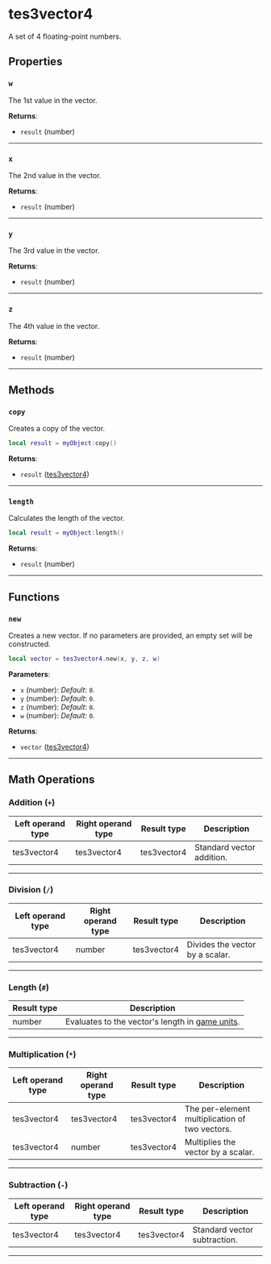 <!---
	This file is autogenerated. Do not edit this file manually. Your changes will be ignored.
	More information: https://github.com/MWSE/MWSE/tree/master/docs
-->

# tes3vector4

A set of 4 floating-point numbers.

## Properties

### `w`

The 1st value in the vector.

**Returns**:

* `result` (number)

***

### `x`

The 2nd value in the vector.

**Returns**:

* `result` (number)

***

### `y`

The 3rd value in the vector.

**Returns**:

* `result` (number)

***

### `z`

The 4th value in the vector.

**Returns**:

* `result` (number)

***

## Methods

### `copy`

Creates a copy of the vector.

```lua
local result = myObject:copy()
```

**Returns**:

* `result` ([tes3vector4](../../types/tes3vector4))

***

### `length`

Calculates the length of the vector.

```lua
local result = myObject:length()
```

**Returns**:

* `result` (number)

***

## Functions

### `new`

Creates a new vector. If no parameters are provided, an empty set will be constructed.

```lua
local vector = tes3vector4.new(x, y, z, w)
```

**Parameters**:

* `x` (number): *Default*: `0`.
* `y` (number): *Default*: `0`.
* `z` (number): *Default*: `0`.
* `w` (number): *Default*: `0`.

**Returns**:

* `vector` ([tes3vector4](../../types/tes3vector4))

***

## Math Operations

### Addition (`+`)

| Left operand type | Right operand type | Result type | Description |
| ----------------- | ------------------ | ----------- | ----------- |
| tes3vector4 | tes3vector4 | tes3vector4 | Standard vector addition. |

***

### Division (`/`)

| Left operand type | Right operand type | Result type | Description |
| ----------------- | ------------------ | ----------- | ----------- |
| tes3vector4 | number | tes3vector4 | Divides the vector by a scalar. |

***

### Length (`#`)

| Result type | Description |
| ----------- | ----------- |
| number | Evaluates to the vector's length in [game units](https://mwse.github.io/MWSE/references/other/game-units/). |

***

### Multiplication (`*`)

| Left operand type | Right operand type | Result type | Description |
| ----------------- | ------------------ | ----------- | ----------- |
| tes3vector4 | tes3vector4 | tes3vector4 | The per-element multiplication of two vectors. |
| tes3vector4 | number | tes3vector4 | Multiplies the vector by a scalar. |

***

### Subtraction (`-`)

| Left operand type | Right operand type | Result type | Description |
| ----------------- | ------------------ | ----------- | ----------- |
| tes3vector4 | tes3vector4 | tes3vector4 | Standard vector subtraction. |

***

